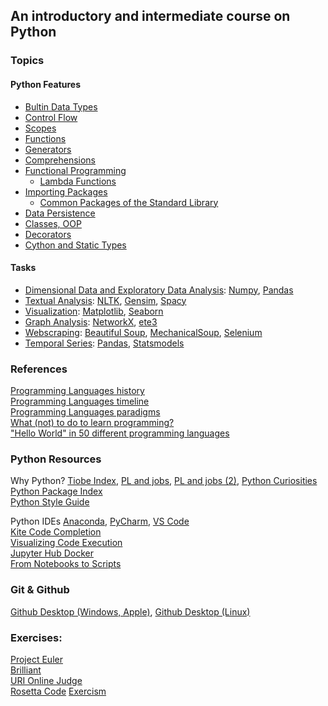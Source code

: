 ## An introductory and intermediate course on Python  

### Topics  

#### Python Features
+ [Bultin Data Types](https://docs.python.org/3/library/stdtypes.html)   
+ [Control Flow](https://docs.python.org/3/tutorial/controlflow.html)  
+ [Scopes](https://www.geeksforgeeks.org/namespaces-and-scope-in-python/)  
+ [Functions](https://www.w3schools.com/python/python_functions.asp)  
+ [Generators](https://www.programiz.com/python-programming/generator)    
+ [Comprehensions](https://python-3-patterns-idioms-test.readthedocs.io/en/latest/Comprehensions.html)  
+ [Functional Programming](https://docs.python.org/3/howto/functional.html)    
    + [Lambda Functions](https://docs.python.org/3/howto/functional.html#small-functions-and-the-lambda-expression)    
+ [Importing Packages](https://realpython.com/python-modules-packages/)  
    + [Common Packages of the Standard Library](https://docs.python.org/3/library/)  
+ [Data Persistence](https://docs.python.org/3/library/persistence.html)  
+ [Classes, OOP](https://www.analyticsvidhya.com/blog/2020/08/object-oriented-programming/)  
+ [Decorators](https://realpython.com/primer-on-python-decorators/)  
+ [Cython and Static Types](https://medium.com/swlh/write-c-extensions-for-python-using-cython-90952d66bc25)  

#### Tasks
+ [Dimensional Data and Exploratory Data Analysis](https://www.hackerearth.com/practice/machine-learning/data-manipulation-visualisation-r-python/tutorial-data-manipulation-numpy-pandas-python/tutorial/):  [Numpy](https://numpy.org/), [Pandas](https://pandas.pydata.org/)  
+ [Textual Analysis](https://monkeylearn.com/text-analysis): [NLTK](https://www.nltk.org/), [Gensim](https://radimrehurek.com/gensim/), [Spacy](https://spacy.io/)  
+ [Visualization](https://towardsdatascience.com/complete-guide-to-data-visualization-with-python-2dd74df12b5e): [Matplotlib](https://matplotlib.org/), [Seaborn](https://seaborn.pydata.org/)  
+ [Graph Analysis](https://www.analyticsvidhya.com/blog/2018/04/introduction-to-graph-theory-network-analysis-python-codes/): [NetworkX](https://networkx.github.io/), [ete3](http://etetoolkit.org/)  
+ [Webscraping](https://opensource.com/article/20/5/web-scraping-python): [Beautiful Soup](https://www.crummy.com/software/BeautifulSoup/bs4/doc/), [MechanicalSoup](https://mechanicalsoup.readthedocs.io/en/stable/), [Selenium](https://selenium-python.readthedocs.io/)    
+ [Temporal Series](https://www.machinelearningplus.com/time-series/time-series-analysis-python/): [Pandas](https://pandas.pydata.org/), [Statsmodels](https://www.statsmodels.org/stable/index.html)      

### References

[Programming Languages history](https://en.wikipedia.org/wiki/History_of_programming_languages)  
[Programming Languages timeline](https://en.wikipedia.org/wiki/Timeline_of_programming_languages)  
[Programming Languages paradigms](https://en.m.wikipedia.org/wiki/Programming_paradigm)  
[What (not) to do to learn programming?](https://medium.freecodecamp.org/learn-to-code-the-hard-way-65dece5b0005)  
["Hello World" in 50 different programming languages](https://medium.com/javarevisited/70-years-of-hello-world-with-50-programming-languages-2400de893a97)

### Python Resources

Why Python?  [Tiobe Index](https://www.tiobe.com/tiobe-index/), [PL and jobs](https://hackr.io/blog/best-programming-languages-to-learn-2020-jobs-future), [PL and jobs (2)](https://www.computer.org/publications/tech-news/trends/programming-languages-you-should-learn-in-2020), [Python Curiosities](https://www.edureka.co/blog/python-interesting-facts-you-need-to-know/)  
[Python Package Index](https://pypi.org/)  
[Python Style Guide](https://www.python.org/dev/peps/pep-0008/)  

Python IDEs [Anaconda](https://www.anaconda.com/products/individual), [PyCharm](https://www.jetbrains.com/pycharm/), [VS Code](https://code.visualstudio.com/)  
[Kite Code Completion](https://www.kite.com/)  
[Visualizing Code Execution](http://www.pythontutor.com/)  
[Jupyter Hub Docker](https://hub.docker.com/r/jupyterhub/jupyterhub/)  
[From Notebooks to Scripts](https://towardsdatascience.com/5-reasons-why-you-should-switch-from-jupyter-notebook-to-scripts-cb3535ba9c95)  

### Git & Github
[Github Desktop (Windows, Apple)](https://desktop.github.com/), [Github Desktop (Linux)](https://github.com/shiftkey/desktop)  

### Exercises:

[Project Euler](https://projecteuler.net/)  
[Brilliant](http://brilliant.org/)  
[URI Online Judge](https://www.urionlinejudge.com.br/judge/en/login)  
[Rosetta Code](http://www.rosettacode.org)
[Exercism](https://exercism.io)

